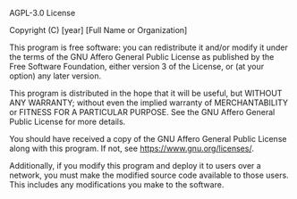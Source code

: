 AGPL-3.0 License

Copyright (C) [year] [Full Name or Organization]

This program is free software: you can redistribute it and/or modify it under the terms of the GNU Affero General Public License as published by the Free Software Foundation, either version 3 of the License, or (at your option) any later version.

This program is distributed in the hope that it will be useful, but WITHOUT ANY WARRANTY; without even the implied warranty of MERCHANTABILITY or FITNESS FOR A PARTICULAR PURPOSE. See the GNU Affero General Public License for more details.

You should have received a copy of the GNU Affero General Public License along with this program. If not, see https://www.gnu.org/licenses/.

Additionally, if you modify this program and deploy it to users over a network, you must make the modified source code available to those users. This includes any modifications you make to the software.
